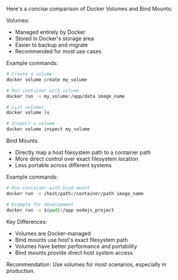 Here's a concise comparison of Docker Volumes and Bind Mounts:

Volumes:
- Managed entirely by Docker
- Stored in Docker's storage area
- Easier to backup and migrate
- Recommended for most use cases

Example commands:
```bash
# Create a volume
docker volume create my_volume

# Run container with volume
docker run -v my_volume:/app/data image_name

# List volumes
docker volume ls

# Inspect a volume
docker volume inspect my_volume
```

Bind Mounts:
- Directly map a host filesystem path to a container path
- More direct control over exact filesystem location
- Less portable across different systems

Example commands:
```bash
# Run container with bind mount
docker run -v /host/path:/container/path image_name

# Example for development
docker run -v $(pwd):/app nodejs_project
```

Key Differences:
- Volumes are Docker-managed
- Bind mounts use host's exact filesystem path
- Volumes have better performance and portability
- Bind mounts provide direct host system access

Recommendation: Use volumes for most scenarios, especially in production.